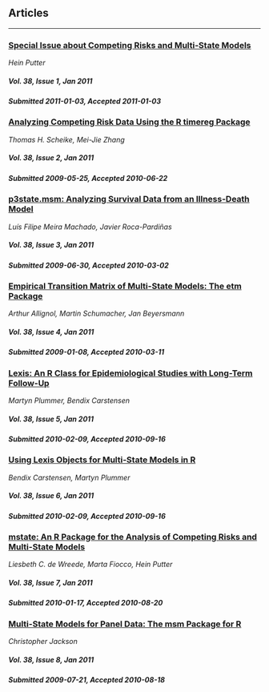 ## Articles

***

### [Special Issue about Competing Risks and Multi-State Models](/jstatsoft/v38/i01.html)

*Hein Putter*

##### Vol. 38, Issue 1, Jan 2011

##### Submitted 2011-01-03, Accepted 2011-01-03

### [Analyzing Competing Risk Data Using the R timereg Package](/jstatsoft/v38/i02.html)

*Thomas H. Scheike, Mei-Jie Zhang*

##### Vol. 38, Issue 2, Jan 2011

##### Submitted 2009-05-25, Accepted 2010-06-22

### [p3state.msm: Analyzing Survival Data from an Illness-Death Model](/jstatsoft/v38/i03.html)

*Luís Filipe Meira Machado, Javier Roca-Pardiñas*

##### Vol. 38, Issue 3, Jan 2011

##### Submitted 2009-06-30, Accepted 2010-03-02

### [Empirical Transition Matrix of Multi-State Models: The etm Package](/jstatsoft/v38/i04.html)

*Arthur Allignol, Martin Schumacher, Jan Beyersmann*

##### Vol. 38, Issue 4, Jan 2011

##### Submitted 2009-01-08, Accepted 2010-03-11

### [Lexis: An R Class for Epidemiological Studies with Long-Term Follow-Up](/jstatsoft/v38/i05.html)

*Martyn Plummer, Bendix Carstensen*

##### Vol. 38, Issue 5, Jan 2011

##### Submitted 2010-02-09, Accepted 2010-09-16

### [Using Lexis Objects for Multi-State Models in R](/jstatsoft/v38/i06.html)

*Bendix Carstensen, Martyn Plummer*

##### Vol. 38, Issue 6, Jan 2011

##### Submitted 2010-02-09, Accepted 2010-09-16

### [mstate: An R Package for the Analysis of Competing Risks and Multi-State Models](/jstatsoft/v38/i07.html)

*Liesbeth C.  de Wreede, Marta Fiocco, Hein Putter*

##### Vol. 38, Issue 7, Jan 2011

##### Submitted 2010-01-17, Accepted 2010-08-20

### [Multi-State Models for Panel Data: The msm Package for R](/jstatsoft/v38/i08.html)

*Christopher Jackson*

##### Vol. 38, Issue 8, Jan 2011

##### Submitted 2009-07-21, Accepted 2010-08-18

